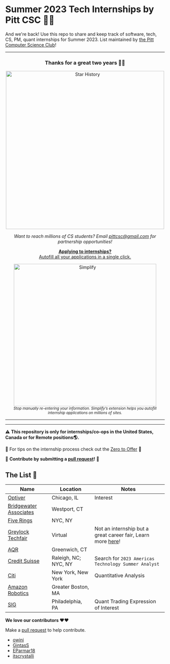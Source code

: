 # Summer 2023 Tech Internships by Pitt CSC 🌆🐢
And we're back! Use this repo to share and keep track of software, tech, CS, PM, quant internships for Summer 2023. List maintained by [the Pitt Computer Science Club](https://pittcsc.org/)!

---

<div align="center">
	<h3>
		Thanks for a great two years 💖💖
	</h3>
	<p>
		<img src="https://api.star-history.com/svg?repos=pittcsc/Summer2022-Internships&type=Date" width="500"  alt="Star History">
	</p>
	<i>Want to reach millions of CS students? Email <a href="mailto:pittcsc@gmail.com?subject=Sponsoring the CSC Internship Repo">pittcsc@gmail.com</a> for partnership opportunities!</i>
</div>
<div align="center">
	<p>
		<a href="https://simplify.jobs/?utm_source=pittcsc&utm_medium=internships_repo">
			<b>Applying to internships?</b>
			<br>
			Autofill all your applications in a single click.
			<br>
			<div>
				<img src="https://res.cloudinary.com/dpeo4xcnc/image/upload/v1636594918/simplify_pittcsc.png" width="450"  alt="Simplify">
			</div>
		</a>
		<sub><i>Stop manually re-entering your information. Simplify’s extension helps you autofill internship applications on millions of sites.</i></sub>
	</p>
</div>

---

---

:warning: **This repository is only for internships/co-ops in the United States, Canada or for Remote positions:earth_americas:.**

🧠 For tips on the internship process check out the [Zero to Offer](https://www.pittcs.wiki/zero-to-offer) 🧠

🙏 **Contribute by submitting a [pull request](https://github.com/susam/gitpr#create-pull-request)!** 🙏

## The List 👔

| Name  |  Location |  Notes |
|---|---|-------------|
|[Optiver](https://www.optiver.com/working-at-optiver/career-opportunities/5674025002/) | Chicago, IL | Interest |
|[Bridgewater Associates](https://boards.greenhouse.io/bridgewater89/jobs/4076389002) | Westport, CT | |
|[Five Rings](https://fiverings.avature.net/careers/FolderDetail/New-York-New-York-United-States-Quantitative-Trading-Intern-Summer-2023/586) | NYC, NY | |
|[Greylock Techfair](https://cvent.me/RLRe57?RefId=refWC2021) | Virtual | Not an internship but a great career fair, Learn more [here](https://greylock.com/university-programs/)!|
|[AQR](https://careers.aqr.com/jobs/university-open-positions/greenwich-ct/2023-summer-internship-express-interest/2194349?gh_jid=2194349#/) | Greenwich, CT | |
|[Credit Suisse](https://tas-creditsuisse.taleo.net/careersection/campus/moresearch.ftl)|Raleigh, NC; NYC, NY| Search for `2023 Americas Technology Summer Analyst`|
|[Citi](https://jobs.citi.com/job/new-york/quantitative-analysis-summer-analyst-north-america-2023/287/28553736048)|New York, New York| Quantitative Analysis|
|[Amazon Robotics](https://www.amazon.jobs/en/jobs/1999770/amazon-robotics-software-development-engineer-sde-intern-summer-2023) | Greater Boston, MA | |
|[SIG](https://careers.sig.com/job/6289/Trading-Intern-Summer-2023-Expression-of-Interest) | Philadelphia, PA | Quant Trading Expression of Interest|

**We love our contributors ❤️❤️**

Make a [pull request](https://github.com/susam/gitpr#create-pull-request) to help contribute.
* [owini](https://github.com/owini)
* [GintasS](https://github.com/gintass)
* [EParmar18](https://github.com/EParmar18)
* [itscrystalli](https://github.com/itscrystalli)
